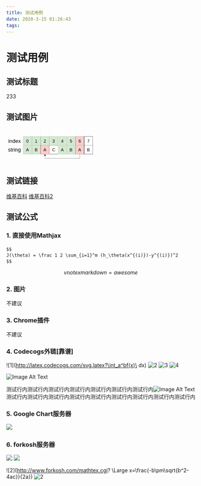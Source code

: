 ```yaml
---
title: 测试用例
date: 2020-3-15 01:26:43
tags:
---
```


# 测试用例
<!-- more -->
## 测试标题

233

## 测试图片

<img src="/images/algorithm/kmp/next3.png" title="next3" alt="next3" style="max-width:50%;margin:auto;" />

## 测试链接

[维基百科](https://zh.wikipedia.org/)
[维基百科2](https://zh.wikipedia.org/)

## 测试公式

### 1. 直接使用Mathjax

```mathjax
$$
J(\theta) = \frac 1 2 \sum_{i=1}^m (h_\theta(x^{(i)})-y^{(i)})^2
$$
```

$$vnote x markdown = awesome$$

### 2. 图片

不建议

### 3. Chrome插件

不建议

### 4. Codecogs外链[靠谱]

![1](http://latex.codecogs.com/svg.latex?\int_a^bf(x)\ dx)
![2](http://latex.codecogs.com/svg.latex?\begin{cases}a_1=a_{2}\\\\b_{1}=b_{2}\\\\\end{cases})
![3](http://latex.codecogs.com/svg.latex?\begin{bmatrix}{a_{1}}&{a_{2}}&{a_{3}}\\\\{b_{1}}&{b_{2}}&{b_{3}}\\\\{c_{1}}&{c_{2}}&{c_{3}}\\\\\end{bmatrix})
![4](http://latex.codecogs.com/svg.latex?\sum_{n=1}^\infty\frac{1}{n^2}=\frac{\pi^2}{6})

![Image Alt Text](https://latex.codecogs.com/svg.latex?{\int&space;x^{2}}={\frac{1}{3}x^{3}&plus;C} "Optional Text")

测试行内测试行内测试行内测试行内测试行内测试行内测试行内![Image Alt Text](https://latex.codecogs.com/svg.latex?{\int&space;x^{2}}={\frac{1}{3}x^{3}&plus;C} "Optional Text")测试行内测试行内测试行内测试行内测试行内测试行内测试行内测试行内测试行内

### 5. Google Chart服务器

<img src="http://chart.googleapis.com/chart?cht=tx&chl=\Large x=\frac{-b\pm\sqrt{b^2-4ac}}{2a}" style="border:none;">

### 6. forkosh服务器

<img src="https://latex.codecogs.com/png.latex? \Large x=\frac{-b\pm\sqrt{b^2-4ac}}{2a}">
<img src="http://www.forkosh.com/mathtex.cgi? \Large x=\frac{-b\pm\sqrt{b^2-4ac}}{2a}"> 

![2](http://www.forkosh.com/mathtex.cgi? \Large x=\frac{-b\pm\sqrt{b^2-4ac}}{2a})
![2](http://www.forkosh.com/mathtex.cgi?\\Largex=\frac{-b\pm\sqrt{b^2-4ac}}{2a})









